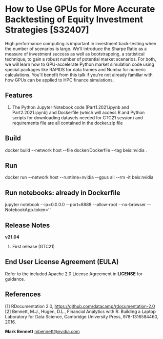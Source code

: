 # How to Use GPUs for More Accurate Backtesting of Equity Investment Strategies [S32407]
High performance computing is important in investment back-testing when the number of scenarios is large. We'll introduce the Sharpe Ratio as a measure of investment success as well as bootstrapping, a statistical technique, to gain a robust number of potential market scenarios. For both, we will learn how to GPU-accelerate Python market simulation code using special packages like RAPIDS for data frames and Numba for numeric calculations. You'll benefit from this talk if you're not already familiar with how GPUs can be applied to HPC finance simulations.

## Features
1. The Python Jupyter Notebook code (Part1.2021.ipynb and Part2.2021.ipynb) and Dockerfile (which will access R and Python scripts for downloading datasets needed for GTC21 session) and requirements file are all contained in the docker.zip file<br>

## Build
docker build --network host --file docker/Dockerfile --tag beis:nvidia .

## Run 
docker run --network host --runtime=nvidia --gpus all --rm -it beis:nvidia

## Run notebooks: already in Dockerfile
jupyter notebook --ip=0.0.0.0 --port=8888 --allow-root --no-browser --NotebookApp.token=''

## Release Notes
**v21.04**
1. First release (GTC21) <br>

## End User License Agreement (EULA)
Refer to the included Apache 2.0 License Agreement in **LICENSE** for guidance.

## References
[1] RDocumentation 2.0, https://github.com/datacamp/rdocumentation-2.0 <br>
[2] Bennett, M.J., Hugen, D.L., Financial Analytics with R: Building a Laptop Laboratory for Data Science, Cambridge University Press, 978-1316584460, 2016.

**Mark Bennett** mbennett@nvidia.com